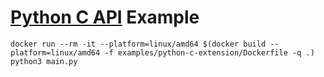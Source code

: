 # [Python C API](https://docs.python.org/3/c-api/index.html) Example

```
docker run --rm -it --platform=linux/amd64 $(docker build --platform=linux/amd64 -f examples/python-c-extension/Dockerfile -q .) python3 main.py
```
